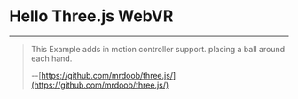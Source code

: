 # Hello Three.js WebVR

---

> This Example adds in motion controller support. placing a ball around each hand. 
>
> --[https://github.com/mrdoob/three.js/](https://github.com/mrdoob/three.js/)

<canvas/>

